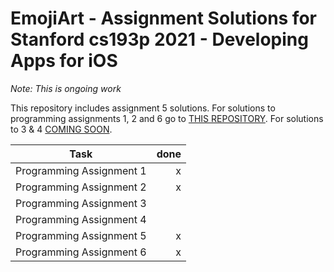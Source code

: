 # EmojiArt - Assignment Solutions for Stanford cs193p 2021 - Developing Apps for iOS
*Note: This is ongoing work*

This repository includes assignment 5 solutions. For solutions to programming assignments 1, 2 and 6 go to [THIS REPOSITORY](https://github.com/MarkusFox/Memorize-cs193p). For solutions to 3 & 4 [COMING SOON]().

Task|done
-|-:
Programming Assignment 1|x
Programming Assignment 2|x
Programming Assignment 3| 
Programming Assignment 4| 
Programming Assignment 5|x
Programming Assignment 6|x
